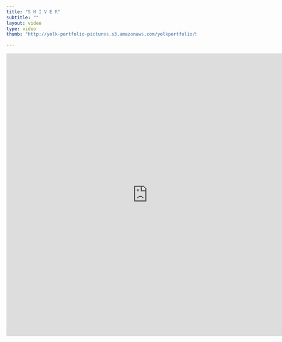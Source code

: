 ```yaml
---
title: "S H I V E R"
subtitle: ""
layout: video
type: video
thumb: "http://yolk-portfolio-pictures.s3.amazonaws.com/yolkportfolio/SHIVER.jpg"

---
```

<iframe src="http://player.vimeo.com/video/22025548?title=0&amp;byline=0&amp;portrait=0&amp;autoplay=0" width="750" height="750" frameborder="0"></iframe>

